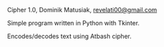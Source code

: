 Cipher 1.0, Dominik Matusiak, revelati00@gmail.com

Simple program written in Python with Tkinter.

Encodes/decodes text using Atbash cipher.

